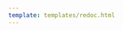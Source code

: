 ```yaml
---
template: templates/redoc.html
---
```


<redoc spec-url=../../apis/restapis/org-idp.yaml></redoc>
<script src="https://cdn.jsdelivr.net/npm/redoc@next/bundles/redoc.standalone.js"> </script>

